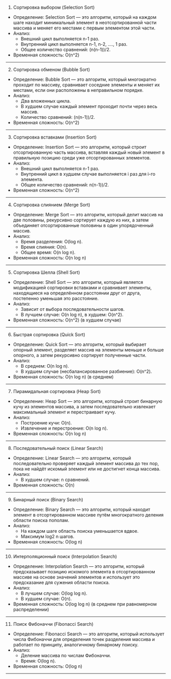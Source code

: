1. Сортировка выбором (Selection Sort)

* Определение:
    Selection Sort — это алгоритм, который на каждом шаге находит минимальный элемент в неотсортированной части массива и меняет его местами с первым элементом этой части.
* Анализ:
  * Внешний цикл выполняется n-1 раз.
  * Внутренний цикл выполняется n-1, n-2, ...., 1 раз.
  * Общее количество сравнений: (n(n-1))/2.
* Временная сложность:
    O(n^2)

---

2. Сортировка обменом (Bubble Sort)

* Определение:
    Bubble Sort — это алгоритм, который многократно проходит по массиву, сравнивает соседние элементы и меняет их местами, если они расположены в неправильном порядке.
* Анализ:
  * Два вложенных цикла.
  * В худшем случае каждый элемент проходит почти через весь массив.
  * Количество сравнений: (n(n-1))/2.
* Временная сложность:
    O(n^2)

---

3. Сортировка вставками (Insertion Sort)

* Определение:
    Insertion Sort — это алгоритм, который строит отсортированную часть массива, вставляя каждый новый элемент в правильную позицию среди уже отсортированных элементов.
* Анализ:
  * Внешний цикл выполняется n-1 раз.
  * Внутренний цикл в худшем случае выполняется i раз для i-го элемента.
  * Общее количество сравнений: n(n-1))/2.
* Временная сложность:
    O(n^2)

---

4. Сортировка слиянием (Merge Sort)

* Определение:
    Merge Sort — это алгоритм, который делит массив на две половины, рекурсивно сортирует каждую из них, а затем объединяет отсортированные половины в один упорядоченный массив.
* Анализ:
  * Время разделения: O(log n).
  * Время слияния: O(n).
  * Общее время: O(n log n).
* Временная сложность:
    O(n log n)

---

5. Сортировка Шелла (Shell Sort)

* Определение:
    Shell Sort — это алгоритм, который является модификацией сортировки вставками и сравнивает элементы, находящиеся на определённом расстоянии друг от друга, постепенно уменьшая это расстояние.
* Анализ:
  * Зависит от выбора последовательности шагов.
  * В лучшем случае: O(n log n), в худшем: O(n^2).
* Временная сложность:
    O(n^2) (в худшем случае)

---

6. Быстрая сортировка (Quick Sort)

* Определение:
    Quick Sort — это алгоритм, который выбирает опорный элемент, разделяет массив на элементы меньше и больше опорного, а затем рекурсивно сортирует полученные части.
* Анализ:
  * В среднем: O(n log n).
  * В худшем случае (несбалансированное разбиение): O(n^2).
* Временная сложность:
    O(n log n) (в среднем)

---

7. Пирамидальная сортировка (Heap Sort)

* Определение:
    Heap Sort — это алгоритм, который строит бинарную кучу из элементов массива, а затем последовательно извлекает максимальный элемент и перестраивает кучу.
* Анализ:
  * Построение кучи: O(n).
  * Извлечение и перестроение: O(n log n).
* Временная сложность:
    O(n log n)

---

8. Последовательный поиск (Linear Search)

* Определение:
    Linear Search — это алгоритм, который последовательно проверяет каждый элемент массива до тех пор, пока не найдёт искомый элемент или не достигнет конца массива.
* Анализ:
  * В худшем случае: n сравнений.
* Временная сложность:
    O(n)

---

9. Бинарный поиск (Binary Search)

* Определение:
    Binary Search — это алгоритм, который находит элемент в отсортированном массиве путём многократного деления области поиска пополам.
* Анализ:
  * На каждом шаге область поиска уменьшается вдвое.
  * Максимум log2 n шагов.
* Временная сложность:
    O(log n)

---

10. Интерполяционный поиск (Interpolation Search)

* Определение:
    Interpolation Search — это алгоритм, который предсказывает позицию искомого элемента в отсортированном массиве на основе значений элементов и использует это предсказание для сужения области поиска.
* Анализ:
  * В лучшем случае: O(log log n).
  * В худшем случае: O(n).
* Временная сложность:
    O(log log n) (в среднем при равномерном распределении)

---

11. Поиск Фибоначчи (Fibonacci Search)
* Определение:
    Fibonacci Search — это алгоритм, который использует числа Фибоначчи для определения точек разделения массива и работает по принципу, аналогичному бинарному поиску.
* Анализ:
  * Деление массива по числам Фибоначчи.
  * Время: O(log n).
* Временная сложность:
    O(log n)

---
